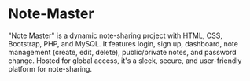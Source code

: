 # Note-Master
"Note Master" is a dynamic note-sharing project with HTML, CSS, Bootstrap, PHP, and MySQL. It features login, sign up, dashboard, note management (create, edit, delete), public/private notes, and password change. Hosted for global access, it's a sleek, secure, and user-friendly platform for note-sharing.
